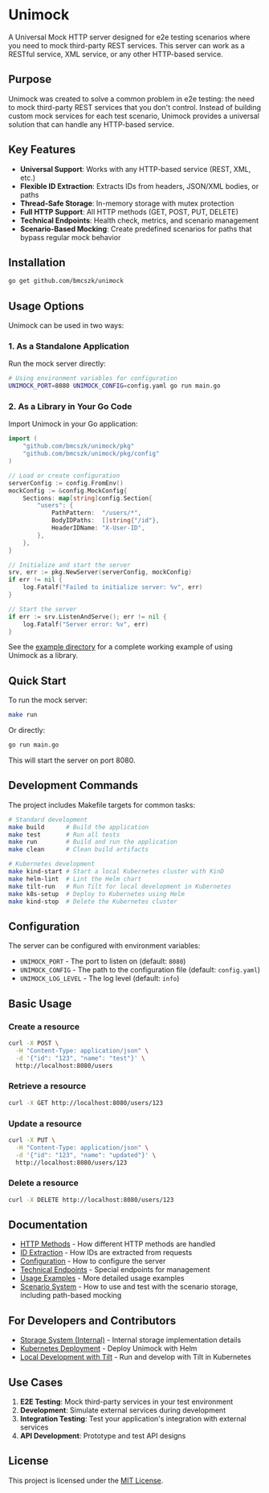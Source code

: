 # Unimock

A Universal Mock HTTP server designed for e2e testing scenarios where you need to mock third-party REST services. This server can work as a RESTful service, XML service, or any other HTTP-based service.

## Purpose

Unimock was created to solve a common problem in e2e testing: the need to mock third-party REST services that you don't control. Instead of building custom mock services for each test scenario, Unimock provides a universal solution that can handle any HTTP-based service.

## Key Features

- **Universal Support**: Works with any HTTP-based service (REST, XML, etc.)
- **Flexible ID Extraction**: Extracts IDs from headers, JSON/XML bodies, or paths
- **Thread-Safe Storage**: In-memory storage with mutex protection
- **Full HTTP Support**: All HTTP methods (GET, POST, PUT, DELETE)
- **Technical Endpoints**: Health check, metrics, and scenario management
- **Scenario-Based Mocking**: Create predefined scenarios for paths that bypass regular mock behavior

## Installation

```bash
go get github.com/bmcszk/unimock
```

## Usage Options

Unimock can be used in two ways:

### 1. As a Standalone Application

Run the mock server directly:

```bash
# Using environment variables for configuration
UNIMOCK_PORT=8080 UNIMOCK_CONFIG=config.yaml go run main.go
```

### 2. As a Library in Your Go Code

Import Unimock in your Go application:

```go
import (
    "github.com/bmcszk/unimock/pkg"
    "github.com/bmcszk/unimock/pkg/config"
)

// Load or create configuration
serverConfig := config.FromEnv()
mockConfig := &config.MockConfig{
    Sections: map[string]config.Section{
        "users": {
            PathPattern:  "/users/*",
            BodyIDPaths:  []string{"/id"},
            HeaderIDName: "X-User-ID",
        },
    },
}

// Initialize and start the server
srv, err := pkg.NewServer(serverConfig, mockConfig)
if err != nil {
    log.Fatalf("Failed to initialize server: %v", err)
}

// Start the server
if err := srv.ListenAndServe(); err != nil {
    log.Fatalf("Server error: %v", err)
}
```

See the [example directory](./example) for a complete working example of using Unimock as a library.

## Quick Start

To run the mock server:

```bash
make run
```

Or directly:

```bash
go run main.go
```

This will start the server on port 8080.

## Development Commands

The project includes Makefile targets for common tasks:

```bash
# Standard development
make build      # Build the application
make test       # Run all tests
make run        # Build and run the application
make clean      # Clean build artifacts

# Kubernetes development
make kind-start # Start a local Kubernetes cluster with KinD
make helm-lint  # Lint the Helm chart
make tilt-run   # Run Tilt for local development in Kubernetes
make k8s-setup  # Deploy to Kubernetes using Helm
make kind-stop  # Delete the Kubernetes cluster
```

## Configuration

The server can be configured with environment variables:

- `UNIMOCK_PORT` - The port to listen on (default: `8080`)
- `UNIMOCK_CONFIG` - The path to the configuration file (default: `config.yaml`)
- `UNIMOCK_LOG_LEVEL` - The log level (default: `info`)

## Basic Usage

### Create a resource

```bash
curl -X POST \
  -H "Content-Type: application/json" \
  -d '{"id": "123", "name": "test"}' \
  http://localhost:8080/users
```

### Retrieve a resource

```bash
curl -X GET http://localhost:8080/users/123
```

### Update a resource

```bash
curl -X PUT \
  -H "Content-Type: application/json" \
  -d '{"id": "123", "name": "updated"}' \
  http://localhost:8080/users/123
```

### Delete a resource

```bash
curl -X DELETE http://localhost:8080/users/123
```

## Documentation

- [HTTP Methods](docs/http_methods.md) - How different HTTP methods are handled
- [ID Extraction](docs/id_extraction.md) - How IDs are extracted from requests
- [Configuration](docs/configuration.md) - How to configure the server
- [Technical Endpoints](docs/technical_endpoints.md) - Special endpoints for management
- [Usage Examples](docs/examples.md) - More detailed usage examples
- [Scenario System](docs/scenarios.md) - How to use and test with the scenario storage, including path-based mocking

## For Developers and Contributors

- [Storage System (Internal)](docs/storage.md) - Internal storage implementation details
- [Kubernetes Deployment](helm/unimock/README.md) - Deploy Unimock with Helm
- [Local Development with Tilt](tilt/README.md) - Run and develop with Tilt in Kubernetes

## Use Cases

1. **E2E Testing**: Mock third-party services in your test environment
2. **Development**: Simulate external services during development
3. **Integration Testing**: Test your application's integration with external services
4. **API Development**: Prototype and test API designs

## License

This project is licensed under the [MIT License](LICENSE).
